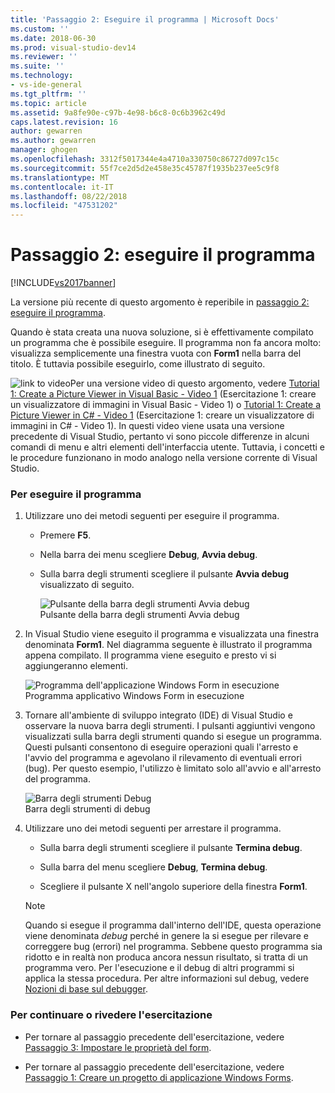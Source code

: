 ```yaml
---
title: 'Passaggio 2: Eseguire il programma | Microsoft Docs'
ms.custom: ''
ms.date: 2018-06-30
ms.prod: visual-studio-dev14
ms.reviewer: ''
ms.suite: ''
ms.technology:
- vs-ide-general
ms.tgt_pltfrm: ''
ms.topic: article
ms.assetid: 9a8fe90e-c97b-4e98-b6c8-0c6b3962c49d
caps.latest.revision: 16
author: gewarren
ms.author: gewarren
manager: ghogen
ms.openlocfilehash: 3312f5017344e4a4710a330750c86727d097c15c
ms.sourcegitcommit: 55f7ce2d5d2e458e35c45787f1935b237ee5c9f8
ms.translationtype: MT
ms.contentlocale: it-IT
ms.lasthandoff: 08/22/2018
ms.locfileid: "47531202"
---
```

# <a name="step-2-run-your-program"></a>Passaggio 2: eseguire il programma
[!INCLUDE[vs2017banner](../includes/vs2017banner.md)]

La versione più recente di questo argomento è reperibile in [passaggio 2: eseguire il programma](https://docs.microsoft.com/visualstudio/ide/step-2-run-your-program).  
  
Quando è stata creata una nuova soluzione, si è effettivamente compilato un programma che è possibile eseguire. Il programma non fa ancora molto: visualizza semplicemente una finestra vuota con **Form1** nella barra del titolo. È tuttavia possibile eseguirlo, come illustrato di seguito.  
  
 ![link to video](../data-tools/media/playvideo.gif "PlayVideo")Per una versione video di questo argomento, vedere [Tutorial 1: Create a Picture Viewer in Visual Basic - Video 1](http://go.microsoft.com/fwlink/?LinkId=205209) (Esercitazione 1: creare un visualizzatore di immagini in Visual Basic - Video 1) o [Tutorial 1: Create a Picture Viewer in C# - Video 1](http://go.microsoft.com/fwlink/?LinkId=205199) (Esercitazione 1: creare un visualizzatore di immagini in C# - Video 1). In questi video viene usata una versione precedente di Visual Studio, pertanto vi sono piccole differenze in alcuni comandi di menu e altri elementi dell'interfaccia utente. Tuttavia, i concetti e le procedure funzionano in modo analogo nella versione corrente di Visual Studio.  
  
### <a name="to-run-your-program"></a>Per eseguire il programma  
  
1.  Utilizzare uno dei metodi seguenti per eseguire il programma.  
  
    -   Premere **F5**.  
  
    -   Nella barra dei menu scegliere **Debug**, **Avvia debug**.  
  
    -   Sulla barra degli strumenti scegliere il pulsante **Avvia debug** visualizzato di seguito.  
  
         ![Pulsante della barra degli strumenti Avvia debug](../ide/media/express-icondebug.png "Express_IconDebug")  
Pulsante della barra degli strumenti Avvia debug  
  
2.  In Visual Studio viene eseguito il programma e visualizzata una finestra denominata **Form1**. Nel diagramma seguente è illustrato il programma appena compilato. Il programma viene eseguito e presto vi si aggiungeranno elementi.  
  
     ![Programma dell'applicazione Windows Form in esecuzione](../ide/media/express-firstrun.png "Express_FirstRun")  
Programma applicativo Windows Form in esecuzione  
  
3.  Tornare all'ambiente di sviluppo integrato (IDE) di Visual Studio e osservare la nuova barra degli strumenti. I pulsanti aggiuntivi vengono visualizzati sulla barra degli strumenti quando si esegue un programma. Questi pulsanti consentono di eseguire operazioni quali l'arresto e l'avvio del programma e agevolano il rilevamento di eventuali errori (bug). Per questo esempio, l'utilizzo è limitato solo all'avvio e all'arresto del programma.  
  
     ![Barra degli strumenti Debug](../ide/media/express-debugtoolbar.png "Express_DebugToolbar")  
Barra degli strumenti di debug  
  
4.  Utilizzare uno dei metodi seguenti per arrestare il programma.  
  
    -   Sulla barra degli strumenti scegliere il pulsante **Termina debug**.  
  
    -   Sulla barra del menu scegliere **Debug**, **Termina debug**.  
  
    -   Scegliere il pulsante X nell'angolo superiore della finestra **Form1**.  
  
    > [!NOTE]
    >  Quando si esegue il programma dall'interno dell'IDE, questa operazione viene denominata *debug* perché in genere la si esegue per rilevare e correggere bug (errori) nel programma. Sebbene questo programma sia ridotto e in realtà non produca ancora nessun risultato, si tratta di un programma vero. Per l'esecuzione e il debug di altri programmi si applica la stessa procedura. Per altre informazioni sul debug, vedere [Nozioni di base sul debugger](../debugger/debugger-basics.md).  
  
### <a name="to-continue-or-review"></a>Per continuare o rivedere l'esercitazione  
  
-   Per tornare al passaggio precedente dell'esercitazione, vedere [Passaggio 3: Impostare le proprietà del form](../ide/step-3-set-your-form-properties.md).  
  
-   Per tornare al passaggio precedente dell'esercitazione, vedere [Passaggio 1: Creare un progetto di applicazione Windows Forms](../ide/step-1-create-a-windows-forms-application-project.md).



